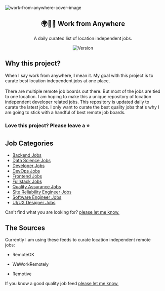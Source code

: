 ![work-from-anywhere-cover-image](https://github.com/Nithur-M/work-from-anywhere/blob/main/assets/Work%20from%20Anywhere.png?raw=true)

<div align="center">
      <h2>🌍️👩‍💻 Work from Anywhere</h2>
      <p>A daily curated list of location independent jobs.</p>
      <img alt="Version" src="https://img.shields.io/badge/version-0.1.0-blue.svg?cacheSeconds=2592000" />
</div>
<h2>Why this project?</h2>

<p>When I say work from anywhere, I mean it. My goal with this project is to curate best location independent jobs at one place. <br><br>There are multiple remote job boards out there. But most of the jobs are tied to one location. I am hoping to make this a unique repository of location independent developer related jobs. This repository is updated daily to curate the latest jobs. I only want to curate the best quality jobs that's why I am going to stick with a handful of best remote job boards.</p>

### Love this project? Please leave a ⭐️

<h2>Job Categories</h2>

- <a href="/backend-jobs.md">Backend Jobs</a>
- <a href="/data-science-jobs.md">Data Science Jobs</a>
- <a href="/developer-jobs.md">Developer Jobs</a>
- <a href="/devops-jobs.md">DevOps Jobs</a>
- <a href="/frontend-jobs.md">Frontend Jobs</a>
- <a href="/fullstack-jobs.md">Fullstack Jobs</a>
- <a href="/quality-assurance-jobs.md">Quality Assurance Jobs</a>
- <a href="/site-reliability-engineer-jobs.md">Site Reliability Engineer Jobs</a>
- <a href="/software-engineer-jobs.md">Software Engineer Jobs</a>
- <a href="/ui-ux-jobs.md">UI/UX Designer Jobs</a>

Can't find what you are looking for? <a href="https://github.com/nithur-m/work-from-anywhere/issues/new/choose">please let me know.</a>

<h2>The Sources</h2>
<p>Currently I am using these feeds to curate location independent remote jobs:</p>

- <p>RemoteOK</p>
- <p>WeWorkRemotely</p>
- <p>Remotive</p>

If you know a good quality job feed <a href="https://github.com/nithur-m/work-from-anywhere/issues/new/choose">please let me know.</a>
